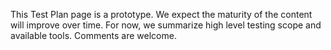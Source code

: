 <div markdown="1" class="stu-note">

This Test Plan page is a prototype. We expect the maturity of the content will improve over time. For now, we summarize high level testing scope and available tools. Comments are welcome.
</div>

